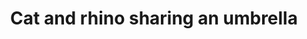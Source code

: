 ---
layout: posts
title: Cat and rhino sharing an umbrella
image: "img/content/2014-03-03-catrhino-<!--format-->"
image_large: "/img/content/2014-03-03-catrhino-640x960.png"
---